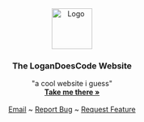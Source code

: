<div align="center">
  <a href="https://github.com/othneildrew/Best-README-Template">
    <img src="https://win98icons.alexmeub.com/icons/png/world_network_directories-3.png" alt="Logo" width="80" height="80">
  </a>

  <h3 align="center">The LoganDoesCode Website</h3>

  <p align="center">
    "a cool website i guess"
    <br />
    <a href="https://logandoescode.github.io/"><strong>Take me there »</strong></a>
    <br />
    <br />
    <a href="https://github.com/othneildrew/Best-README-Template">Email</a>
    ~
    <a href="https://github.com/logandoescode/logandoescode.github.io/issues">Report Bug</a>
    ~
    <a href="https://github.com/logandoescode/logandoescode.github.io/issues">Request Feature</a>
  </p>
</div>
